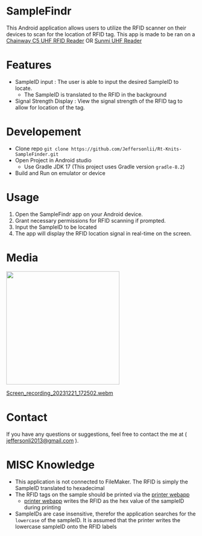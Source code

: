 # SampleFindr

This Android application allows users to utilize the RFID scanner on their devices to scan for the location of RFID tag. This app is made to be ran on a [ Chainway C5 UHF RFID Reader](https://www.chainway.net/Products/Info/142) OR
[Sunmi UHF Reader](https://www.sunmi.com/en-US/l2k/)

# Features

- SampleID input : The user is able to input the desired SampleID to locate.
  - The SampleID is translated to the RFID in the background
- Signal Strength Display : View the signal strength of the RFID tag to allow for location of the tag.

# Developement

- Clone repo
  `git clone https://github.com/Jeffersonlii/Rt-Knits-SampleFinder.git`
- Open Project in Android studio
  - Use Gradle JDK 17 (This project uses Gradle version `gradle-8.2`)
- Build and Run on emulator or device

# Usage

1. Open the SampleFindr app on your Android device.
2. Grant necessary permissions for RFID scanning if prompted.
3. Input the SampleID to be located
4. The app will display the RFID location signal in real-time on the screen.

# Media

<img src="https://github.com/Jeffersonlii/Rt-Knits-FindSample/assets/32963293/cd59abee-5e71-497f-8fe5-08f7d9bbbb5f" width="300">

[Screen_recording_20231221_172502.webm](https://github.com/Jeffersonlii/Rt-Knits-FindSample/assets/32963293/ae9e3f55-08c0-474c-9f08-b8ee3389939a)

# Contact

If you have any questions or suggestions, feel free to contact the me at ( jeffersonli2013@gmail.com ).

# MISC Knowledge

- This application is not connected to FileMaker. The RFID is simply the SampleID translated to hexadecimal
- The RFID tags on the sample should be printed via the [printer webapp](https://github.com/Jeffersonlii/Rt-Knits-RFIDPrinter)
  - [printer webapp](https://github.com/Jeffersonlii/Rt-Knits-RFIDPrinter) writes the RFID as the hex value of the sampleID during printing
- SampleIDs are case insensitive, therefor the application searches for the `lowercase` of the sampleID. It is assumed that the printer writes the lowercase sampleID onto the RFID labels

